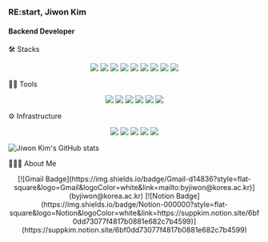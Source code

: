 ### RE:start, Jiwon Kim

#### Backend Developer



🛠️ Stacks

<p align="center">
 <img src="https://img.shields.io/badge/Java-007396?style=flat-square&logo=Spring&logoColor=white"/> <img src="https://img.shields.io/badge/Jquery-0769AD?style=flat-square&logo=Jquery&logoColor=white" /> <img src="https://img.shields.io/badge/Nestjs-E0234E?style=flat-square&logo=Nestjs&logoColor=white" /> <img src="https://img.shields.io/badge/Typescript-3178C6?style=flat-square&logo=Typescript&logoColor=white" /> <img src="https://img.shields.io/badge/Nodejs-339933?style=flat-square&logo=Nodedotjs&logoColor=white" /> <img src="https://img.shields.io/badge/JavaScript-F7DF1E?style=flat-square&logo=JavaScript&logoColor=white"/> <img src="https://img.shields.io/badge/MySQL-4479A1?style=flat-square&logo=MySQL&logoColor=white"/> <img src="https://img.shields.io/badge/PostgreSQL-4169E1?style=flat-square&logo=PostgreSQL&logoColor=white"/> <img src="https://img.shields.io/badge/Oracle-F80000?style=flat-square&logo=Oracle&logoColor=white"/>
</p>

💪🏼 Tools

<p align="center">
 <img src="https://img.shields.io/badge/Webstorm-000000?style=flat-square&logo=Webstorm&logoColor=white"/> <img src="https://img.shields.io/badge/Datagrip-000000?style=flat-square&logo=Datagrip&logoColor=white"/> <img src="https://img.shields.io/badge/GitHub-181717?style=flat-square&logo=GitHub&logoColor=white"/> <img src="https://img.shields.io/badge/Eclipse IDE-2C2255?style=flat-square&logo=Eclipse IDE&logoColor=white"/> <img src="https://img.shields.io/badge/Visual Studio Code-007ACC?style=flat-square&logo=Visual Studio Code&logoColor=white"/> <img src="https://img.shields.io/badge/Tableau-E97627?style=flat-square&logo=Tableau&logoColor=white"/>
</p>

⚙️ Infrastructure

<p align="center">
 <img src="https://img.shields.io/badge/AmazonAWS-232F3E?style=flat-square&logo=AmazonAWS&logoColor=white"/> <img src="https://img.shields.io/badge/AmazonEC2-FF9900?style=flat-square&logo=AmazonEC2&logoColor=white"/> <img src="https://img.shields.io/badge/AmazonRDS-527FFF?style=flat-square&logo=AmazonRDS&logoColor=white"/> <img src="https://img.shields.io/badge/AmazonS3-569A31?style=flat-square&logo=AmazonS3&logoColor=white"/> <img src="https://img.shields.io/badge/Datadog-632CA6?style=flat-square&logo=Datadog&logoColor=white"/>
</p>

<p align="center">
 
![Jiwon Kim's GitHub stats](https://github-readme-stats.vercel.app/api?username=suppKimKr&show_icons=true&theme=radical)

</p>

🧑🏻‍💻 About Me

<p align="center">
[![Gmail Badge](https://img.shields.io/badge/Gmail-d14836?style=flat-square&logo=Gmail&logoColor=white&link=mailto:byjiwon@korea.ac.kr)](byjiwon@korea.ac.kr)
[![Notion Badge](https://img.shields.io/badge/Notion-000000?style=flat-square&logo=Notion&logoColor=white&link=https://suppkim.notion.site/6bf0dd73077f4817b0881e682c7b4599)](https://suppkim.notion.site/6bf0dd73077f4817b0881e682c7b4599)
</p>
